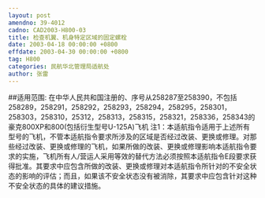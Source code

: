 ```yaml
---
layout: post
amendno: 39-4012
cadno: CAD2003-H800-03
title: 检查机翼、机身特定区域的固定螺栓
date: 2003-04-18 00:00:00 +0800
effdate: 2003-04-30 00:00:00 +0800
tag: H800
categories: 民航华北管理局适航处
author: 张雷
---
```


##适用范围:
在中华人民共和国注册的、序号从258287至258390，不包括258289，258291，258292，258293，258294，258295，258301，258303，258310，25312，258313，258315，258321，258336，258343的豪克800XP和800(包括衍生型号U-125A)飞机
注1：本适航指令适用于上述所有型号的飞机，不管本适航指令要求所涉及的区域是否经过改装、更换或修理。对那些经过改装、更换或修理的飞机，如果所做的改装、更换或修理影响本适航指令要求的实施，飞机所有人/营运人采用等效的替代方法必须按照本适航指令E段要求获得批准。其要求中应包含所做的改装、更换或修理对本适航指令所针对的不安全状态的影响的评估；而且，如果该不安全状态没有被消除，其要求中应包含针对这种不安全状态的具体的建议措施。

